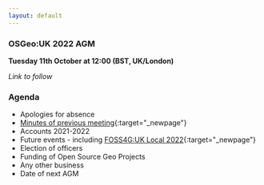 ```yaml
---
layout: default
---
```


### OSGeo:UK 2022 AGM

**Tuesday 11th October at 12:00 (BST, UK/London)** 

*Link to follow*

### Agenda

* Apologies for absence
* [Minutes of previous meeting](./agm2021minutes.html){:target="_newpage"}
* Accounts 2021-2022
* Future events - including [FOSS4G:UK Local 2022](https://uk.osgeo.org/foss4guk2022local/){:target="_newpage"}
* Election of officers
* Funding of Open Source Geo Projects
* Any other business
* Date of next AGM

